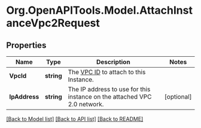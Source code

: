 # Org.OpenAPITools.Model.AttachInstanceVpc2Request

## Properties

Name | Type | Description | Notes
------------ | ------------- | ------------- | -------------
**VpcId** | **string** | The [VPC ID](#operation/list-vpc2) to attach to this Instance. | 
**IpAddress** | **string** | The IP address to use for this instance on the attached VPC 2.0 network.   | [optional] 

[[Back to Model list]](../README.md#documentation-for-models) [[Back to API list]](../README.md#documentation-for-api-endpoints) [[Back to README]](../README.md)

